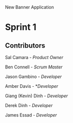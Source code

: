 New Banner Application

# Sprint 1

## Contributors

Sal Camara - *Product Owner*

Ben Connell - *Scrum Master*

Jason Gambino - *Developer*

Amber Davis - **Developer*

Giang (Kevin) Dinh - *Developer*

Derek Dinh - *Developer*

James Essad - *Developer*
